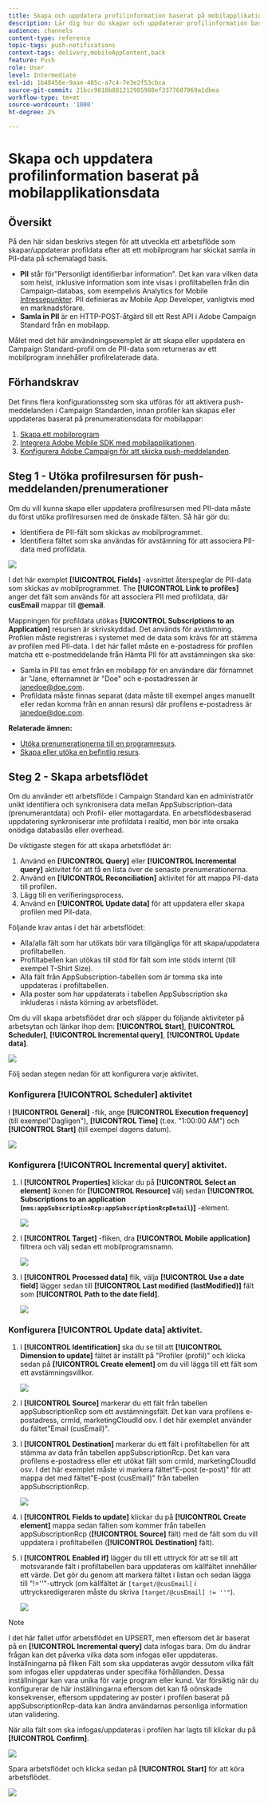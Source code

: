 ```yaml
---
title: Skapa och uppdatera profilinformation baserat på mobilapplikationsdata
description: Lär dig hur du skapar och uppdaterar profilinformation baserat på data från mobilappar.
audience: channels
content-type: reference
topic-tags: push-notifications
context-tags: delivery,mobileAppContent,back
feature: Push
role: User
level: Intermediate
exl-id: 1b48456e-9aae-485c-a7c4-7e3e2f53cbca
source-git-commit: 21bcc9818b881212985988ef3377687069a1dbea
workflow-type: tm+mt
source-wordcount: '1000'
ht-degree: 2%

---
```


# Skapa och uppdatera profilinformation baserat på mobilapplikationsdata

## Översikt

På den här sidan beskrivs stegen för att utveckla ett arbetsflöde som skapar/uppdaterar profildata efter att ett mobilprogram har skickat samla in PII-data på schemalagd basis.

* **PII** står för&quot;Personligt identifierbar information&quot;. Det kan vara vilken data som helst, inklusive information som inte visas i profiltabellen från din Campaign-databas, som exempelvis Analytics for Mobile [Intressepunkter](../../integrating/using/about-campaign-points-of-interest-data-integration.md). PII definieras av Mobile App Developer, vanligtvis med en marknadsförare.
* **Samla in PII** är en HTTP-POST-åtgärd till ett Rest API i Adobe Campaign Standard från en mobilapp.

Målet med det här användningsexemplet är att skapa eller uppdatera en Campaign Standard-profil om de PII-data som returneras av ett mobilprogram innehåller profilrelaterade data.

## Förhandskrav

Det finns flera konfigurationssteg som ska utföras för att aktivera push-meddelanden i Campaign Standarden, innan profiler kan skapas eller uppdateras baserat på prenumerationsdata för mobilappar:

1. [Skapa ett mobilprogram](../../administration/using/configuring-a-mobile-application.md)
1. [Integrera Adobe Mobile SDK med mobilapplikationen](../../administration/using/supported-mobile-use-cases.md).
1. [Konfigurera Adobe Campaign för att skicka push-meddelanden](../../administration/using/configuring-a-mobile-application.md).

## Steg 1 - Utöka profilresursen för push-meddelanden/prenumerationer

Om du vill kunna skapa eller uppdatera profilresursen med PII-data måste du först utöka profilresursen med de önskade fälten. Så här gör du:

* Identifiera de PII-fält som skickas av mobilprogrammet.
* Identifiera fältet som ska användas för avstämning för att associera PII-data med profildata.

![](assets/update_profile1.png)

I det här exemplet **[!UICONTROL Fields]** -avsnittet återspeglar de PII-data som skickas av mobilprogrammet. The **[!UICONTROL Link to profiles]** anger det fält som används för att associera PII med profildata, där **cusEmail** mappar till **@email**.

Mappningen för profildata utökas **[!UICONTROL Subscriptions to an Application]** resursen är skrivskyddad. Det används för avstämning. Profilen måste registreras i systemet med de data som krävs för att stämma av profilen med PII-data. I det här fallet måste en e-postadress för profilen matcha ett e-postmeddelande från Hämta PII för att avstämningen ska ske:

* Samla in PII tas emot från en mobilapp för en användare där förnamnet är &quot;Jane, efternamnet är &quot;Doe&quot; och e-postadressen är janedoe@doe.com.
* Profildata måste finnas separat (data måste till exempel anges manuellt eller redan komma från en annan resurs) där profilens e-postadress är janedoe@doe.com.

**Relaterade ämnen:**

* [Utöka prenumerationerna till en programresurs](../../developing/using/extending-the-subscriptions-to-an-application-resource.md).
* [Skapa eller utöka en befintlig resurs](../../developing/using/key-steps-to-add-a-resource.md).

## Steg 2 - Skapa arbetsflödet

Om du använder ett arbetsflöde i Campaign Standard kan en administratör unikt identifiera och synkronisera data mellan AppSubscription-data (prenumerantdata) och Profil- eller mottagardata. En arbetsflödesbaserad uppdatering synkroniserar inte profildata i realtid, men bör inte orsaka onödiga databaslås eller overhead.

De viktigaste stegen för att skapa arbetsflödet är:

1. Använd en **[!UICONTROL Query]** eller **[!UICONTROL Incremental query]** aktivitet för att få en lista över de senaste prenumerationerna.
1. Använd en **[!UICONTROL Reconciliation]** aktivitet för att mappa PII-data till profilen.
1. Lägg till en verifieringsprocess.
1. Använd en **[!UICONTROL Update data]** för att uppdatera eller skapa profilen med PII-data.

Följande krav antas i det här arbetsflödet:

* Alla/alla fält som har utökats bör vara tillgängliga för att skapa/uppdatera profiltabellen.
* Profiltabellen kan utökas till stöd för fält som inte stöds internt (till exempel T-Shirt Size).
* Alla fält från AppSubscription-tabellen som är tomma ska inte uppdateras i profiltabellen.
* Alla poster som har uppdaterats i tabellen AppSubscription ska inkluderas i nästa körning av arbetsflödet.

Om du vill skapa arbetsflödet drar och släpper du följande aktiviteter på arbetsytan och länkar ihop dem: **[!UICONTROL Start]**, **[!UICONTROL Scheduler]**, **[!UICONTROL Incremental query]**, **[!UICONTROL Update data]**.

![](assets/update_profile0.png)

Följ sedan stegen nedan för att konfigurera varje aktivitet.

### Konfigurera **[!UICONTROL Scheduler]** aktivitet

I **[!UICONTROL General]** -flik, ange **[!UICONTROL Execution frequency]** (till exempel&quot;Dagligen&quot;), **[!UICONTROL Time]** (t.ex. &quot;1:00:00 AM&quot;) och **[!UICONTROL Start]** (till exempel dagens datum).

![](assets/update_profile2.png)

### Konfigurera **[!UICONTROL Incremental query]** aktivitet.

1. I **[!UICONTROL Properties]** klickar du på **[!UICONTROL Select an element]** ikonen för **[!UICONTROL Resource]** välj sedan **[!UICONTROL Subscriptions to an application (`nms:appSubscriptionRcp:appSubscriptionRcpDetail`)]** -element.

   ![](assets/update_profile3.png)

1. I **[!UICONTROL Target]** -fliken, dra **[!UICONTROL Mobile application]** filtrera och välj sedan ett mobilprogramsnamn.

   ![](assets/update_profile4.png)

1. I **[!UICONTROL Processed data]** flik, välja **[!UICONTROL Use a date field]** lägger sedan till **[!UICONTROL Last modified (lastModified)]**  fält som **[!UICONTROL Path to the date field]**.

   ![](assets/update_profile5.png)

### Konfigurera **[!UICONTROL Update data]** aktivitet.

1. I **[!UICONTROL Identification]** ska du se till att **[!UICONTROL Dimension to update]** fältet är inställt på &quot;Profiler (profil)&quot; och klicka sedan på **[!UICONTROL Create element]** om du vill lägga till ett fält som ett avstämningsvillkor.

   ![](assets/update_profile_createelement.png)

1. I **[!UICONTROL Source]** markerar du ett fält från tabellen appSubscriptionRcp som ett avstämningsfält. Det kan vara profilens e-postadress, crmId, marketingCloudId osv. I det här exemplet använder du fältet&quot;Email (cusEmail)&quot;.

1. I **[!UICONTROL Destination]** markerar du ett fält i profiltabellen för att stämma av data från tabellen appSubscriptionRcp. Det kan vara profilens e-postadress eller ett utökat fält som crmId, marketingCloudId osv. I det här exemplet måste vi markera fältet&quot;E-post (e-post)&quot; för att mappa det med fältet&quot;E-post (cusEmail)&quot; från tabellen appSubscriptionRcp.

   ![](assets/update_profile7.png)

1. I **[!UICONTROL Fields to update]** klickar du på **[!UICONTROL Create element]** mappa sedan fälten som kommer från tabellen appSubscriptionRcp (**[!UICONTROL Source]** fält) med de fält som du vill uppdatera i profiltabellen (**[!UICONTROL Destination]** fält).

1. I **[!UICONTROL Enabled if]** lägger du till ett uttryck för att se till att motsvarande fält i profiltabellen bara uppdateras om källfältet innehåller ett värde. Det gör du genom att markera fältet i listan och sedan lägga till &quot;!=&#39;&#39;&quot;-uttryck (om källfältet är `[target/@cusEmail]` i uttrycksredigeraren måste du skriva `[target/@cusEmail] != ''"`).

   ![](assets/update_profile8.png)

>[!NOTE]
>
>I det här fallet utför arbetsflödet en UPSERT, men eftersom det är baserat på en **[!UICONTROL Incremental query]** data infogas bara. Om du ändrar frågan kan det påverka vilka data som infogas eller uppdateras.
>Inställningarna på fliken Fält som ska uppdateras avgör dessutom vilka fält som infogas eller uppdateras under specifika förhållanden. Dessa inställningar kan vara unika för varje program eller kund.
>Var försiktig när du konfigurerar de här inställningarna eftersom det kan få oönskade konsekvenser, eftersom uppdatering av poster i profilen baserat på appSubscriptionRcp-data kan ändra användarnas personliga information utan validering.

När alla fält som ska infogas/uppdateras i profilen har lagts till klickar du på **[!UICONTROL Confirm]**.

![](assets/update_profile9.png)

Spara arbetsflödet och klicka sedan på **[!UICONTROL Start]** för att köra arbetsflödet.

![](assets/update_profile10.png)
